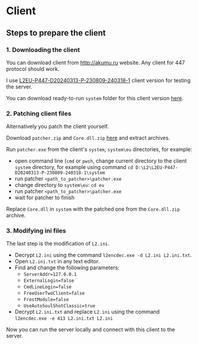# Client

## Steps to prepare the client

### 1. Downloading the client

You can download client from http://akumu.ru website. Any client for 447 protocol should work.

I use [L2EU-P447-D20240313-P-230809-240318-1](http://akumu.ru/lineage2/L2EU/P447/L2EU-P447-D20240313-P-230809-240318-1/) client version for testing the server.

You can download ready-to-run `system` folder for this client version [here](https://mega.nz/folder/AS8mBIDC#HchW9hqrcNsQXCdvnAYcZQ).

### 2. Patching client files

Alternatively you patch the client yourself.

Download `patcher.zip` and `Core.dll.zip` [here](https://mega.nz/folder/AS8mBIDC#HchW9hqrcNsQXCdvnAYcZQ) 
and extract archives.

Run `patcher.exe` from the client's `system`, `system\eu` directories, for example:
- open command line (`cmd` or `pwsh`, change current directory to the client `system` directory, for example using command `cd D:\L2\L2EU-P447-D20240313-P-230809-240318-1\system`
- run patcher `<path_to_patcher>\patcher.exe`
- change directory to `system\eu`: `cd eu`
- run patcher `<path_to_patcher>\patcher.exe`
- wait for patcher to finish

Replace `Core.dll` in `system` with the patched one from the `Core.dll.zip` archive.

### 3. Modifying ini files

The last step is the modification of `L2.ini`.

- Decrypt `L2.ini` using the command `l2encdec.exe -d L2.ini L2.ini.txt`.
- Open `L2.ini.txt` in any text editor.
- Find and change the following parameters:
  - `ServerAddr=127.0.0.1`
  - `ExternalLogin=false`
  - `CmdLineLogin=false`
  - `FreeUserTwoClient=false`
  - `FrostModule=false`
  - `UseAutoSoulShotClassic=true`
- Decrypt `L2.ini.txt` and replace `L2.ini` using the command `l2encdec.exe -e 413 L2.ini.txt L2.ini`

Now you can run the server locally and connect with this client to the server.
